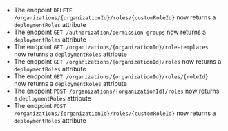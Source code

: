 
- The endpoint `DELETE /organizations/{organizationId}/roles/{customRoleId}` now returns a 
  `deploymentRoles` attribute
- The endpoint `GET /authorization/permission-groups` now returns a 
  `deploymentRoles` attribute
- The endpoint `GET /organizations/{organizationId}/role-templates` now returns a 
  `deploymentRoles` attribute
- The endpoint `GET /organizations/{organizationId}/roles` now returns a 
  `deploymentRoles` attribute
- The endpoint `GET /organizations/{organizationId}/roles/{roleId}` now returns a 
  `deploymentRoles` attribute
- The endpoint `POST /organizations/{organizationId}/roles` now returns a 
  `deploymentRoles` attribute
- The endpoint `POST /organizations/{organizationId}/roles/{customRoleId}` now returns a 
  `deploymentRoles` attribute
  